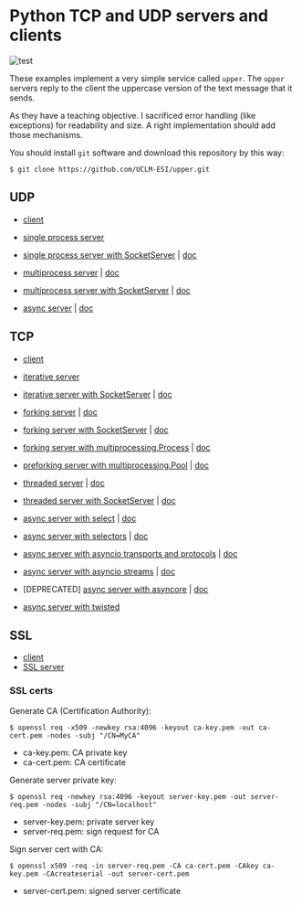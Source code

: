 # Python TCP and UDP servers and clients
![test](https://github.com/UCLM-ESI/upper/workflows/test/badge.svg)

These examples implement a very simple service called ``upper``. The ``upper`` servers
reply to the client the uppercase version of the text message that it sends.

As they have a teaching objective. I sacrificed error handling (like exceptions) for
readability and size. A right implementation should add those mechanisms.

You should install ``git`` software and download this repository by this way:

    $ git clone https://github.com/UCLM-ESI/upper.git


## UDP


* [client][udp-client]
* [single process server][udp-server]
* [single process server with SocketServer][udp-SS]    | [doc][socketserver]

* [multiprocess server][udp-fork]                      | [doc][fork]
* [multiprocess server with SocketServer][udp-SS-fork] | [doc][socketserver]

* [async server][udp-asyncio]                          | [doc][asyncio-protocol]


[udp-client]: https://raw.githubusercontent.com/UCLM-ESI/upper/master/UDP_client.py
[udp-server]: https://raw.githubusercontent.com/UCLM-ESI/upper/master/UDP_server.py
[udp-SS]:     https://raw.githubusercontent.com/UCLM-ESI/upper/master/UDP_SS.py

[udp-fork]:    https://raw.githubusercontent.com/UCLM-ESI/upper/master/UDP_fork.py
[udp-SS-fork]: https://raw.githubusercontent.com/UCLM-ESI/upper/master/UDP_SS_fork.py
[udp-asyncio]: https://raw.githubusercontent.com/UCLM-ESI/upper/master/UDP_asyncio.py


## TCP

* [client][tcp-client]
* [iterative server][tcp-server]
* [iterative server with SocketServer][tcp-ss]              | [doc][socketserver]

* [forking server][tcp-fork]                                     | [doc][fork]
* [forking server with SocketServer][tcp-ss-fork]                | [doc][socketserver]
* [forking server with multiprocessing.Process][tcp-process]     | [doc][multiprocessing]
* [preforking server with multiprocessing.Pool][tcp-prefork-pool]  | [doc][multiprocessing]

* [threaded server][tcp-thread]                                  | [doc][threading]
* [threaded server with SocketServer][tcp-ss-thread]             | [doc][socketserver]

* [async server with select][tcp-select]                                     | [doc][select]
* [async server with selectors][tcp-selectors]                               | [doc][selectors]
* [async server with asyncio transports and protocols][tcp-asyncio-protocol] | [doc][asyncio-protocol]
* [async server with asyncio streams][tcp-asyncio-streams]                   | [doc][asyncio-stream]
* [DEPRECATED] [async server with asyncore][tcp-asyncore]                    | [doc][asyncore]
* [async server with twisted][tcp-twisted]


[tcp-client]: https://raw.githubusercontent.com/UCLM-ESI/upper/master/tcp_client.py
[tcp-server]: https://raw.githubusercontent.com/UCLM-ESI/upper/master/tcp_server.py
[tcp-ss]:     https://raw.githubusercontent.com/UCLM-ESI/upper/master/tcp_ss.py

[tcp-fork]:    https://raw.githubusercontent.com/UCLM-ESI/upper/master/tcp_fork.py
[tcp-ss-fork]: https://raw.githubusercontent.com/UCLM-ESI/upper/master/tcp_fork.py
[tcp-process]: https://raw.githubusercontent.com/UCLM-ESI/upper/master/tcp_process.py
[tcp-prefork-pool]:  https://raw.githubusercontent.com/UCLM-ESI/upper/master/tcp_prefork_pool.py

[tcp-thread]:    https://raw.githubusercontent.com/UCLM-ESI/upper/master/tcp_thread.py
[tcp-ss-thread]: https://raw.githubusercontent.com/UCLM-ESI/upper/master/tcp_ss_thread.py

[tcp-select]:           https://raw.githubusercontent.com/UCLM-ESI/upper/master/TCP_select.py
[tcp-selectors]:        https://raw.githubusercontent.com/UCLM-ESI/upper/refs/heads/master/TCP_selectors.py
[tcp-asyncio-protocol]: https://raw.githubusercontent.com/UCLM-ESI/upper/master/TCP_asyncio_protocol.py
[tcp-asyncio-streams]:  https://raw.githubusercontent.com/UCLM-ESI/upper/master/TCP_asyncio_streams.py
[tcp-asyncore]:         https://raw.githubusercontent.com/UCLM-ESI/upper/master/TCP_asyncore.py
[tcp-twisted]:          https://raw.githubusercontent.com/UCLM-ESI/upper/master/TCP_twisted.py

[fork]:             https://docs.python.org/3/library/os.html#os.fork
[threading]:        https://docs.python.org/3/library/threading.html
[socketserver]:     https://docs.python.org/3/library/socketserver.html
[select]:           https://docs.python.org/3/library/socketserver.html
[selectors]:        https://docs.python.org/3/library/selectors.html
[multiprocessing]:  https://docs.python.org/3/library/multiprocessing.html
[asyncio-protocol]: https://docs.python.org/3/library/asyncio-protocol.html
[asyncio-stream]:   https://docs.python.org/3/library/asyncio-stream.html
[asyncore]:         https://docs.python.org/3/library/asyncore.html


## SSL

* [client][ssl-client]
* [SSL server][ssl-server]

[ssl-client]: https://raw.githubusercontent.com/UCLM-ESI/upper/refs/heads/master/SSL_client.py
[ssl-server]: https://raw.githubusercontent.com/UCLM-ESI/upper/refs/heads/master/SSL_server.py


### SSL certs

Generate CA (Certification Authority):

    $ openssl req -x509 -newkey rsa:4096 -keyout ca-key.pem -out ca-cert.pem -nodes -subj "/CN=MyCA"

* ca-key.pem: CA private key
* ca-cert.pem: CA certificate

Generate server private key:

    $ openssl req -newkey rsa:4096 -keyout server-key.pem -out server-req.pem -nodes -subj "/CN=localhost"

* server-key.pem: private server key
* server-req.pem: sign request for CA

Sign server cert with CA:

    $ openssl x509 -req -in server-req.pem -CA ca-cert.pem -CAkey ca-key.pem -CAcreateserial -out server-cert.pem

* server-cert.pem: signed server certificate
